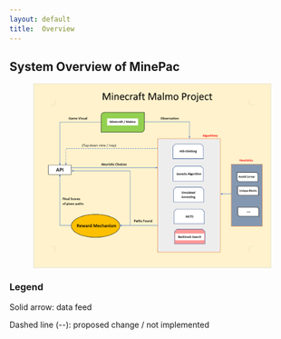 ```yaml
---
layout:	default
title:	Overview
---
```


## System Overview of MinePac

<img src="media/architectural_map.PNG" alt="System Architecture" style="display: block; margin-left: auto; margin-right: auto; height: 325px;" />

### Legend

Solid arrow: data feed

Dashed line (--): proposed change / not implemented
